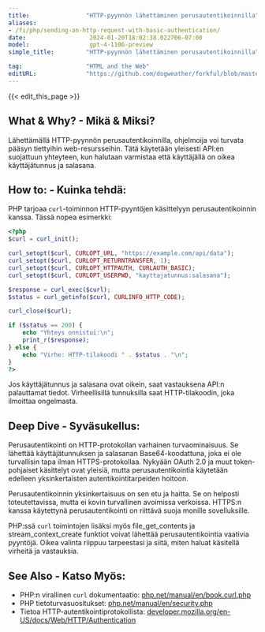 ```yaml
---
title:                "HTTP-pyynnön lähettäminen perusautentikoinnilla"
aliases:
- /fi/php/sending-an-http-request-with-basic-authentication/
date:                  2024-01-20T18:02:38.022706-07:00
model:                 gpt-4-1106-preview
simple_title:         "HTTP-pyynnön lähettäminen perusautentikoinnilla"

tag:                  "HTML and the Web"
editURL:              "https://github.com/dogweather/forkful/blob/master/content/fi/php/sending-an-http-request-with-basic-authentication.md"
---
```


{{< edit_this_page >}}

## What & Why? - Mikä & Miksi?
Lähettämällä HTTP-pyynnön perusautentikoinnilla, ohjelmoija voi turvata pääsyn tiettyihin web-resursseihin. Tätä käytetään yleisesti API:en suojattuun yhteyteen, kun halutaan varmistaa että käyttäjällä on oikea käyttäjätunnus ja salasana.

## How to: - Kuinka tehdä:
PHP tarjoaa `curl`-toiminnon HTTP-pyyntöjen käsittelyyn perusautentikoinnin kanssa. Tässä nopea esimerkki:

```php
<?php
$curl = curl_init();

curl_setopt($curl, CURLOPT_URL, "https://example.com/api/data");
curl_setopt($curl, CURLOPT_RETURNTRANSFER, 1);
curl_setopt($curl, CURLOPT_HTTPAUTH, CURLAUTH_BASIC);
curl_setopt($curl, CURLOPT_USERPWD, "kayttajatunnus:salasana");

$response = curl_exec($curl);
$status = curl_getinfo($curl, CURLINFO_HTTP_CODE);

curl_close($curl);

if ($status == 200) {
    echo "Yhteys onnistui:\n";
    print_r($response);
} else {
    echo "Virhe: HTTP-tilakoodi " . $status . "\n";
}
?>
```
Jos käyttäjätunnus ja salasana ovat oikein, saat vastauksena API:n palauttamat tiedot. Virheellisillä tunnuksilla saat HTTP-tilakoodin, joka ilmoittaa ongelmasta.

## Deep Dive - Syväsukellus:
Perusautentikointi on HTTP-protokollan varhainen turvaominaisuus. Se lähettää käyttäjätunnuksen ja salasanan Base64-koodattuna, joka ei ole turvallisin tapa ilman HTTPS-protokollaa. Nykyään OAuth 2.0 ja muut token-pohjaiset käsittelyt ovat yleisiä, mutta perusautentikointia käytetään edelleen yksinkertaisten autentikointitarpeiden hoitoon.

Perusautentikoinnin yksinkertaisuus on sen etu ja haitta. Se on helposti toteutettavissa, mutta ei kovin turvallinen avoimissa verkoissa. HTTPS:n kanssa käytettynä perusautentikointi on riittävä suoja monille sovelluksille.

PHP:ssä `curl` toimintojen lisäksi myös file_get_contents ja stream_context_create funktiot voivat lähettää perusautentikointia vaativia pyyntöjä. Oikea valinta riippuu tarpeestasi ja siitä, miten haluat käsitellä virheitä ja vastauksia.

## See Also - Katso Myös:
- PHP:n virallinen `curl` dokumentaatio: [php.net/manual/en/book.curl.php](https://www.php.net/manual/en/book.curl.php)
- PHP tietoturvasuositukset: [php.net/manual/en/security.php](https://www.php.net/manual/en/security.php)
- Tietoa HTTP-autentikointiprotokollista: [developer.mozilla.org/en-US/docs/Web/HTTP/Authentication](https://developer.mozilla.org/en-US/docs/Web/HTTP/Authentication)
